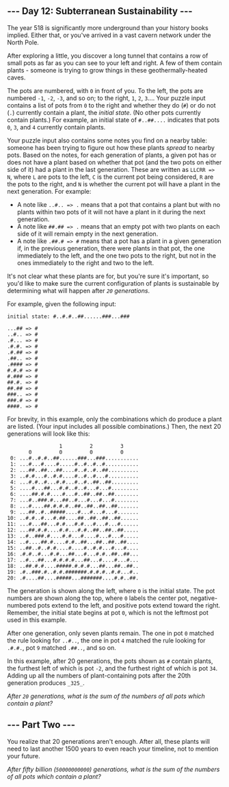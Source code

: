 ﻿
## --- Day 12: Subterranean Sustainability ---

The year 518 is significantly more underground than your history books implied. Either that, or you've arrived in a  vast cavern network  under the North Pole.

After exploring a little, you discover a long tunnel that contains a row of small pots as far as you can see to your left and right. A few of them contain plants - someone is trying to grow things in these geothermally-heated caves.

The pots are numbered, with  `0`  in front of you. To the left, the pots are numbered  `-1`,  `-2`,  `-3`, and so on; to the right,  `1`,  `2`,  `3`.... Your puzzle input contains a list of pots from  `0`  to the right and whether they do (`#`) or do not (`.`) currently contain a plant, the  _initial state_. (No other pots currently contain plants.) For example, an initial state of  `#..##....`  indicates that pots  `0`,  `3`, and  `4`  currently contain plants.

Your puzzle input also contains some notes you find on a nearby table: someone has been trying to figure out how these plants  _spread_  to nearby pots. Based on the notes, for each generation of plants, a given pot has or does not have a plant based on whether that pot (and the two pots on either side of it) had a plant in the last generation. These are written as  `LLCRR => N`, where  `L`  are pots to the left,  `C`  is the current pot being considered,  `R`  are the pots to the right, and  `N`  is whether the current pot will have a plant in the next generation. For example:

-   A note like  `..#.. => .`  means that a pot that contains a plant but with no plants within two pots of it will not have a plant in it during the next generation.
-   A note like  `##.## => .`  means that an empty pot with two plants on each side of it will remain empty in the next generation.
-   A note like  `.##.# => #`  means that a pot has a plant in a given generation if, in the previous generation, there were plants in that pot, the one immediately to the left, and the one two pots to the right, but not in the ones immediately to the right and two to the left.

It's not clear what these plants are for, but you're sure it's important, so you'd like to make sure the current configuration of plants is sustainable by determining what will happen after  _`20`  generations_.

For example, given the following input:

```
initial state: #..#.#..##......###...###

...## => #
..#.. => #
.#... => #
.#.#. => #
.#.## => #
.##.. => #
.#### => #
#.#.# => #
#.### => #
##.#. => #
##.## => #
###.. => #
###.# => #
####. => #

```

For brevity, in this example, only the combinations which do produce a plant are listed. (Your input includes all possible combinations.) Then, the next 20 generations will look like this:

```
                 1         2         3     
       0         0         0         0     
 0: ...#..#.#..##......###...###...........
 1: ...#...#....#.....#..#..#..#...........
 2: ...##..##...##....#..#..#..##..........
 3: ..#.#...#..#.#....#..#..#...#..........
 4: ...#.#..#...#.#...#..#..##..##.........
 5: ....#...##...#.#..#..#...#...#.........
 6: ....##.#.#....#...#..##..##..##........
 7: ...#..###.#...##..#...#...#...#........
 8: ...#....##.#.#.#..##..##..##..##.......
 9: ...##..#..#####....#...#...#...#.......
10: ..#.#..#...#.##....##..##..##..##......
11: ...#...##...#.#...#.#...#...#...#......
12: ...##.#.#....#.#...#.#..##..##..##.....
13: ..#..###.#....#.#...#....#...#...#.....
14: ..#....##.#....#.#..##...##..##..##....
15: ..##..#..#.#....#....#..#.#...#...#....
16: .#.#..#...#.#...##...#...#.#..##..##...
17: ..#...##...#.#.#.#...##...#....#...#...
18: ..##.#.#....#####.#.#.#...##...##..##..
19: .#..###.#..#.#.#######.#.#.#..#.#...#..
20: .#....##....#####...#######....#.#..##.

```

The generation is shown along the left, where  `0`  is the initial state. The pot numbers are shown along the top, where  `0`  labels the center pot, negative-numbered pots extend to the left, and positive pots extend toward the right. Remember, the initial state begins at pot  `0`, which is not the leftmost pot used in this example.

After one generation, only seven plants remain. The one in pot  `0`  matched the rule looking for  `..#..`, the one in pot  `4`  matched the rule looking for  `.#.#.`, pot  `9`  matched  `.##..`, and so on.

In this example, after 20 generations, the pots shown as  `#`  contain plants, the furthest left of which is pot  `-2`, and the furthest right of which is pot  `34`. Adding up all the numbers of plant-containing pots after the 20th generation produces  `_325_`.

_After  `20`  generations, what is the sum of the numbers of all pots which contain a plant?_

## --- Part Two ---

You realize that 20 generations aren't enough. After all, these plants will need to last another 1500 years to even reach your timeline, not to mention your future.

_After fifty billion (`50000000000`) generations, what is the sum of the numbers of all pots which contain a plant?_